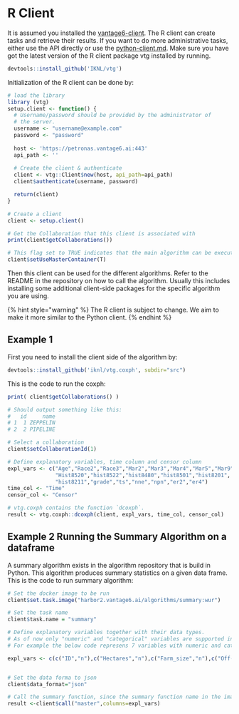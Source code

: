 # R Client

It is assumed you installed the [vantage6-client](../../installation/client.md). The R client can create tasks and retrieve their results. If you want to do more administrative tasks, either use the API directly or use the [python-client.md](python-client.md "mention"). Make sure you have got the latest version of the R client package vtg installed by running.
```r
devtools::install_github('IKNL/vtg')
```

Initialization of the R client can be done by:

```r
# load the library
library (vtg)
setup.client <- function() {
  # Username/password should be provided by the administrator of
  # the server.
  username <- "username@example.com"
  password <- "password"
  
  host <- 'https://petronas.vantage6.ai:443'
  api_path <- ''
  
  # Create the client & authenticate
  client <- vtg::Client$new(host, api_path=api_path)
  client$authenticate(username, password)

  return(client)
}

# Create a client
client <- setup.client()

# Get the Collaboration that this client is associated with 
print(client$getCollaborations())

# This flag set to TRUE indicates that the main algorithm can be executed by any of the participating organizations in the collaboration. 
client$setUseMasterContainer(T)

```

Then this client can be used for the different algorithms. Refer to the README in the repository on how to call the algorithm. Usually this includes installing some additional client-side packages for the specific algorithm you are using.

{% hint style="warning" %}
The R client is subject to change. We aim to make it more similar to the Python client.
{% endhint %}

## Example 1

First you need to install the client side of the algorithm by:

```r
devtools::install_github('iknl/vtg.coxph', subdir="src")
```

This is the code to run the coxph:

```r
print( client$getCollaborations() )

# Should output something like this:
#   id     name
# 1  1 ZEPPELIN
# 2  2 PIPELINE

# Select a collaboration
client$setCollaborationId(1)

# Define explanatory variables, time column and censor column
expl_vars <- c("Age","Race2","Race3","Mar2","Mar3","Mar4","Mar5","Mar9",
               "Hist8520","hist8522","hist8480","hist8501","hist8201",
               "hist8211","grade","ts","nne","npn","er2","er4")
time_col <- "Time"
censor_col <- "Censor"

# vtg.coxph contains the function `dcoxph`.
result <- vtg.coxph::dcoxph(client, expl_vars, time_col, censor_col)
```


## Example 2 Running the Summary Algorithm on a dataframe

A summary algorithm exists in the algorithm repository that is build in Python. This algorithm produces summary statistics on a given data frame.
This is the code to run summary algorithm:

```r
# Set the docker image to be run
client$set.task.image("harbor2.vantage6.ai/algorithms/summary:wur")

# Set the task name
client$task.name = "summary"

# Define explanatory variables together with their data types.
# As of now only "numeric" and "categorical" variables are supported in R represented as "n" and "c".
# For example the below code represens 7 variables with numeric and categorical data types in the form of a list.

expl_vars <- c(c("ID","n"),c("Hectares","n"),c("Farm_size","n"),c("Off-farm_income","c"),c("Successor","c"),c("Highest_education","c"),c("Education_this_year","c"))


# Set the data forma to json
client$data_format="json"

# Call the summary function, since the summary function name in the image is called "master". It can be called like below.
result <-client$call("master",columns=expl_vars)

```
